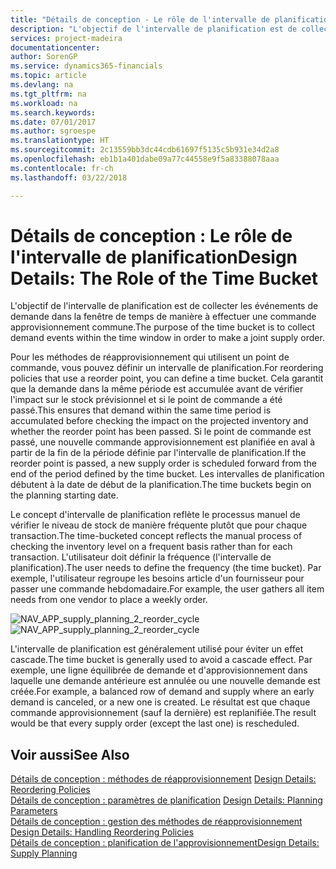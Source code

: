 ```yaml
---
title: "Détails de conception - Le rôle de l'intervalle de planification | Microsoft Docs"
description: "L'objectif de l'intervalle de planification est de collecter les événements de demande dans la fenêtre de temps de manière à effectuer une commande approvisionnement commune."
services: project-madeira
documentationcenter: 
author: SorenGP
ms.service: dynamics365-financials
ms.topic: article
ms.devlang: na
ms.tgt_pltfrm: na
ms.workload: na
ms.search.keywords: 
ms.date: 07/01/2017
ms.author: sgroespe
ms.translationtype: HT
ms.sourcegitcommit: 2c13559bb3dc44cdb61697f5135c5b931e34d2a8
ms.openlocfilehash: eb1b1a401dabe09a77c44558e9f5a83388078aaa
ms.contentlocale: fr-ch
ms.lasthandoff: 03/22/2018

---
```

# <a name="design-details-the-role-of-the-time-bucket"></a><span data-ttu-id="628f4-103">Détails de conception : Le rôle de l'intervalle de planification</span><span class="sxs-lookup"><span data-stu-id="628f4-103">Design Details: The Role of the Time Bucket</span></span>
<span data-ttu-id="628f4-104">L'objectif de l'intervalle de planification est de collecter les événements de demande dans la fenêtre de temps de manière à effectuer une commande approvisionnement commune.</span><span class="sxs-lookup"><span data-stu-id="628f4-104">The purpose of the time bucket is to collect demand events within the time window in order to make a joint supply order.</span></span>  
  
 <span data-ttu-id="628f4-105">Pour les méthodes de réapprovisionnement qui utilisent un point de commande, vous pouvez définir un intervalle de planification.</span><span class="sxs-lookup"><span data-stu-id="628f4-105">For reordering policies that use a reorder point, you can define a time bucket.</span></span> <span data-ttu-id="628f4-106">Cela garantit que la demande dans la même période est accumulée avant de vérifier l'impact sur le stock prévisionnel et si le point de commande a été passé.</span><span class="sxs-lookup"><span data-stu-id="628f4-106">This ensures that demand within the same time period is accumulated before checking the impact on the projected inventory and whether the reorder point has been passed.</span></span> <span data-ttu-id="628f4-107">Si le point de commande est passé, une nouvelle commande approvisionnement est planifiée en aval à partir de la fin de la période définie par l'intervalle de planification.</span><span class="sxs-lookup"><span data-stu-id="628f4-107">If the reorder point is passed, a new supply order is scheduled forward from the end of the period defined by the time bucket.</span></span> <span data-ttu-id="628f4-108">Les intervalles de planification débutent à la date de début de la planification.</span><span class="sxs-lookup"><span data-stu-id="628f4-108">The time buckets begin on the planning starting date.</span></span>  
  
 <span data-ttu-id="628f4-109">Le concept d'intervalle de planification reflète le processus manuel de vérifier le niveau de stock de manière fréquente plutôt que pour chaque transaction.</span><span class="sxs-lookup"><span data-stu-id="628f4-109">The time-bucketed concept reflects the manual process of checking the inventory level on a frequent basis rather than for each transaction.</span></span> <span data-ttu-id="628f4-110">L'utilisateur doit définir la fréquence (l'intervalle de planification).</span><span class="sxs-lookup"><span data-stu-id="628f4-110">The user needs to define the frequency (the time bucket).</span></span> <span data-ttu-id="628f4-111">Par exemple, l'utilisateur regroupe les besoins article d'un fournisseur pour passer une commande hebdomadaire.</span><span class="sxs-lookup"><span data-stu-id="628f4-111">For example, the user gathers all item needs from one vendor to place a weekly order.</span></span>  
  
 <span data-ttu-id="628f4-112">![](media/nav_app_supply_planning_2_reorder_cycle.png "NAV_APP_supply_planning_2_reorder_cycle")</span><span class="sxs-lookup"><span data-stu-id="628f4-112">![](media/nav_app_supply_planning_2_reorder_cycle.png "NAV_APP_supply_planning_2_reorder_cycle")</span></span>  
  
 <span data-ttu-id="628f4-113">L'intervalle de planification est généralement utilisé pour éviter un effet cascade.</span><span class="sxs-lookup"><span data-stu-id="628f4-113">The time bucket is generally used to avoid a cascade effect.</span></span> <span data-ttu-id="628f4-114">Par exemple, une ligne équilibrée de demande et d'approvisionnement dans laquelle une demande antérieure est annulée ou une nouvelle demande est créée.</span><span class="sxs-lookup"><span data-stu-id="628f4-114">For example, a balanced row of demand and supply where an early demand is canceled, or a new one is created.</span></span> <span data-ttu-id="628f4-115">Le résultat est que chaque commande approvisionnement (sauf la dernière) est replanifiée.</span><span class="sxs-lookup"><span data-stu-id="628f4-115">The result would be that every supply order (except the last one) is rescheduled.</span></span>  
  
## <a name="see-also"></a><span data-ttu-id="628f4-116">Voir aussi</span><span class="sxs-lookup"><span data-stu-id="628f4-116">See Also</span></span>  
 <span data-ttu-id="628f4-117">[Détails de conception : méthodes de réapprovisionnement](design-details-reordering-policies.md) </span><span class="sxs-lookup"><span data-stu-id="628f4-117">[Design Details: Reordering Policies](design-details-reordering-policies.md) </span></span>  
 <span data-ttu-id="628f4-118">[Détails de conception : paramètres de planification](design-details-planning-parameters.md) </span><span class="sxs-lookup"><span data-stu-id="628f4-118">[Design Details: Planning Parameters](design-details-planning-parameters.md) </span></span>  
 <span data-ttu-id="628f4-119">[Détails de conception : gestion des méthodes de réapprovisionnement](design-details-handling-reordering-policies.md) </span><span class="sxs-lookup"><span data-stu-id="628f4-119">[Design Details: Handling Reordering Policies](design-details-handling-reordering-policies.md) </span></span>  
 [<span data-ttu-id="628f4-120">Détails de conception : planification de l'approvisionnement</span><span class="sxs-lookup"><span data-stu-id="628f4-120">Design Details: Supply Planning</span></span>](design-details-supply-planning.md)
